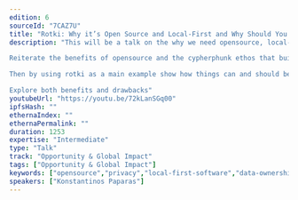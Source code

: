 ```yaml
---
edition: 6
sourceId: "7CAZ7U"
title: "Rotki: Why it’s Open Source and Local-First and Why Should You Care?"
description: "This will be a talk on the why we need opensource, local-first privacy preserving tools in this field. 

Reiterate the benefits of opensource and the cypherphunk ethos that built the crypto field. Ponder why so many people still develop closed source centralized tools and explain why this is contrary to the core ethos of the field.

Then by using rotki as a main example show how things can and should be done differently. The opensource, local-first way.

Explore both benefits and drawbacks"
youtubeUrl: "https://youtu.be/72kLanSGq00"
ipfsHash: ""
ethernaIndex: ""
ethernaPermalink: ""
duration: 1253
expertise: "Intermediate"
type: "Talk"
track: "Opportunity & Global Impact"
tags: ["Opportunity & Global Impact"]
keywords: ["opensource","privacy","local-first-software","data-ownership"]
speakers: ["Konstantinos Paparas"]
---
```

